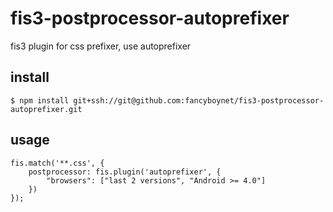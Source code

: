 # fis3-postprocessor-autoprefixer
fis3 plugin for css prefixer, use autoprefixer

## install
    
    $ npm install git+ssh://git@github.com:fancyboynet/fis3-postprocessor-autoprefixer.git
    
## usage

    fis.match('**.css', {
        postprocessor: fis.plugin('autoprefixer', {
            "browsers": ["last 2 versions", "Android >= 4.0"]
        })
    });
